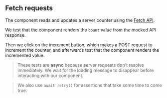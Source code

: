 ## Fetch requests

The component reads and updates a server counter using the [Fetch API](https://developer.mozilla.org/en-US/docs/Web/API/Fetch_API).

We test that the component renders the `count` value from the mocked API response.

Then we click on the increment button, which makes a POST request to increment the counter, and afterwards test that the component renders the incremented value.

> These tests are **async** because server requests don't resolve immediately. We wait for the loading message to disappear before interacting with our component.

> We also use `await retry()` for assertions that take some time to come true.
